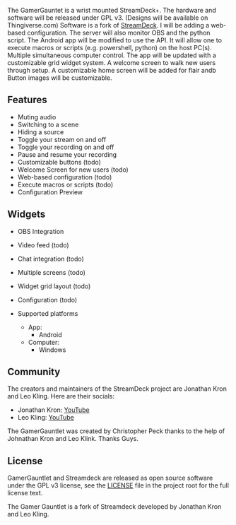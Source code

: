 The GamerGauntet is a wrist mounted StreamDeck+.
The hardware and software will be released under GPL v3. (Designs will be available on Thingiverse.com) Software is a fork of [StreamDeck](github.com/ecrax/StreamDeck). I will be adding a web-based configuration. The server will also monitor OBS and the python script. The Android app will be modified to use the API. It will allow one to execute macros or scripts (e.g. powershell, python) on the host PC(s). Multiple simultaneous computer control. The app will be updated with a customizable grid widget system. A welcome screen to walk new users through setup. A customizable home screen will be added for flair andb Button images will be customizable. 

## Features
- Muting audio
- Switching to a scene
- Hiding a source
- Toggle your stream on and off
- Toggle your recording on and off
- Pause and resume your recording
- Customizable buttons (todo)
- Welcome Screen for new users (todo)
- Web-based configuration (todo)
- Execute macros or scripts (todo)
- Configuration Preview

## Widgets
- OBS Integration
- Video feed (todo)
- Chat integration (todo)
- Multiple screens (todo)
- Widget grid layout (todo)
- Configuration (todo)

- Supported platforms
  - App:
    - Android
  - Computer:
    - Windows


## Community

The creators and maintainers of the StreamDeck project are Jonathan Kron and Leo Kling. Here are their socials:

- Jonathan Kron: [YouTube](https://www.youtube.com/jonathankron)
- Leo Kling: [YouTube](https://www.youtube.com/ecrax_official)

The GamerGauntlet was created by Christopher Peck thanks to the help of Johnathan Kron and Leo Klink. Thanks Guys.

## License

GamerGauntlet and Streamdeck are released as open source software under the GPL v3 license, see the [LICENSE](https://github.com/ecrax/streamdeck/blob/master/LICENSE) file in the project root for the full license text.

The Gamer Gauntlet is a fork of Streamdeck developed by Jonathan Kron and Leo Kling.
